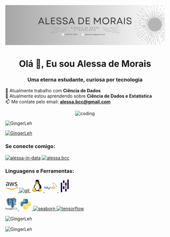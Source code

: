 ![logo](https://github.com/GingerLeh/GingerLeh/blob/main/banner.png)


<h1 align="center">Olá 👋, Eu sou Alessa de Morais</h1>
<h3 align="center">Uma eterna estudante, curiosa por tecnologia</h3>
  
🔭 Atualmente trabalho com **Ciência de Dados**   <br/>
🌱 Atualmente estou aprendendo sobre **Ciência de Dados e Estatística** <br/>
📫 Me contate pelo email: **alessa.bcc@gmail.com**<br/>

<div align="center">
  <img alt="coding" width="300" src="https://media3.giphy.com/media/v1.Y2lkPTc5MGI3NjExdzVucWRzZ3hpeHAzcHlnNjVpNTNvdm1sM2gyYnRqZ2Jyd3dxMWU3aiZlcD12MV9pbnRlcm5hbF9naWZfYnlfaWQmY3Q9Zw/3oKIPnAiaMCws8nOsE/giphy.gif">
</div>

<p align="left"> <img src="https://komarev.com/ghpvc/?username=GingerLeh&label=Profile%20views&color=0e75b6&style=flat" alt="GingerLeh" /> </p>

<p align="left"> <a href="https://github.com/ryo-ma/github-profile-trophy"><img src="https://github-profile-trophy.vercel.app/?username=GingerLeh&theme=tokyonight" alt="GingerLeh" /></a> </p>

<h3 align="left">Se conecte comigo:</h3>
<p align="left">
<a href="https://linkedin.com/in/alessa-in-data" target="blank"><img align="center" src="https://raw.githubusercontent.com/rahuldkjain/github-profile-readme-generator/master/src/images/icons/Social/linked-in-alt.svg" alt="alessa-in-data" height="30" width="40" /></a>
<a href="https://instagram.com/alessa.bcc" target="blank"><img align="center" src="https://raw.githubusercontent.com/rahuldkjain/github-profile-readme-generator/master/src/images/icons/Social/instagram.svg" alt="alessa.bcc" height="30" width="40" /></a>

</p>

<h3 align="left">Linguagens e Ferramentas:</h3>
<p align="left"> <a href="https://aws.amazon.com" target="_blank" rel="noreferrer"> <img src="https://raw.githubusercontent.com/devicons/devicon/master/icons/amazonwebservices/amazonwebservices-original-wordmark.svg" alt="aws" width="40" height="40"/> </a> <a href="https://git-scm.com/" target="_blank" rel="noreferrer"> <img src="https://www.vectorlogo.zone/logos/git-scm/git-scm-icon.svg" alt="git" width="40" height="40"/> </a> <a href="https://www.linux.org/" target="_blank" rel="noreferrer"> <img src="https://raw.githubusercontent.com/devicons/devicon/master/icons/linux/linux-original.svg" alt="linux" width="40" height="40"/> </a> <a href="https://www.mysql.com/" target="_blank" rel="noreferrer"> <img src="https://raw.githubusercontent.com/devicons/devicon/master/icons/mysql/mysql-original-wordmark.svg" alt="mysql" width="40" height="40"/> </a> <a href="https://pandas.pydata.org/" target="_blank" rel="noreferrer"> <img src="https://raw.githubusercontent.com/devicons/devicon/2ae2a900d2f041da66e950e4d48052658d850630/icons/pandas/pandas-original.svg" alt="pandas" width="40" height="40"/> </a> <a href="https://www.postgresql.org" target="_blank" rel="noreferrer">
  
<img src="https://raw.githubusercontent.com/devicons/devicon/master/icons/postgresql/postgresql-original-wordmark.svg" alt="postgresql" width="40" height="40"/> </a> <a href="https://www.python.org" target="_blank" rel="noreferrer"> <img src="https://raw.githubusercontent.com/devicons/devicon/master/icons/python/python-original.svg" alt="python" width="40" height="40"/> </a> <a href="https://seaborn.pydata.org/" target="_blank" rel="noreferrer"> <img src="https://seaborn.pydata.org/_images/logo-mark-lightbg.svg" alt="seaborn" width="40" height="40"/> </a> <a href="https://www.tensorflow.org" target="_blank" rel="noreferrer"> <img src="https://www.vectorlogo.zone/logos/tensorflow/tensorflow-icon.svg" alt="tensorflow" width="40" height="40"/> </a> </p>

<p><img align="center" src="https://github-readme-stats.vercel.app/api/top-langs?username=GingerLeh&show_icons=true&locale=pt-br&layout=compact&theme=tokyonight" alt="GingerLeh" /></p>

<p><img align="center" src="https://github-readme-streak-stats.herokuapp.com/?user=GingerLeh&theme=tokyonight&locale=pt-br" alt="GingerLeh" /></p>
